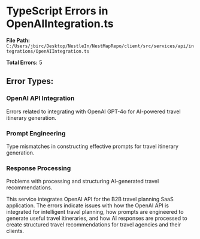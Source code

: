 # TypeScript Errors in OpenAIIntegration.ts

**File Path:** `C:/Users/jbirc/Desktop/NestleIn/NestMapRepo/client/src/services/api/integrations/OpenAIIntegration.ts`

**Total Errors:** 5

## Error Types:

### OpenAI API Integration
Errors related to integrating with OpenAI GPT-4o for AI-powered travel itinerary generation.

### Prompt Engineering
Type mismatches in constructing effective prompts for travel itinerary generation.

### Response Processing
Problems with processing and structuring AI-generated travel recommendations.

This service integrates OpenAI API for the B2B travel planning SaaS application. The errors indicate issues with how the OpenAI API is integrated for intelligent travel planning, how prompts are engineered to generate useful travel itineraries, and how AI responses are processed to create structured travel recommendations for travel agencies and their clients.
